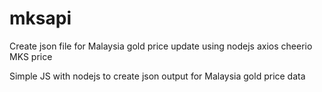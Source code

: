 # mksapi
Create json file for Malaysia gold price update using nodejs axios cheerio MKS price

Simple JS with nodejs to create json output for Malaysia gold price data
